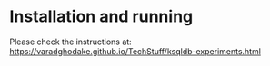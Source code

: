 # Installation and running

Please check the instructions at: https://varadghodake.github.io/TechStuff/ksqldb-experiments.html

